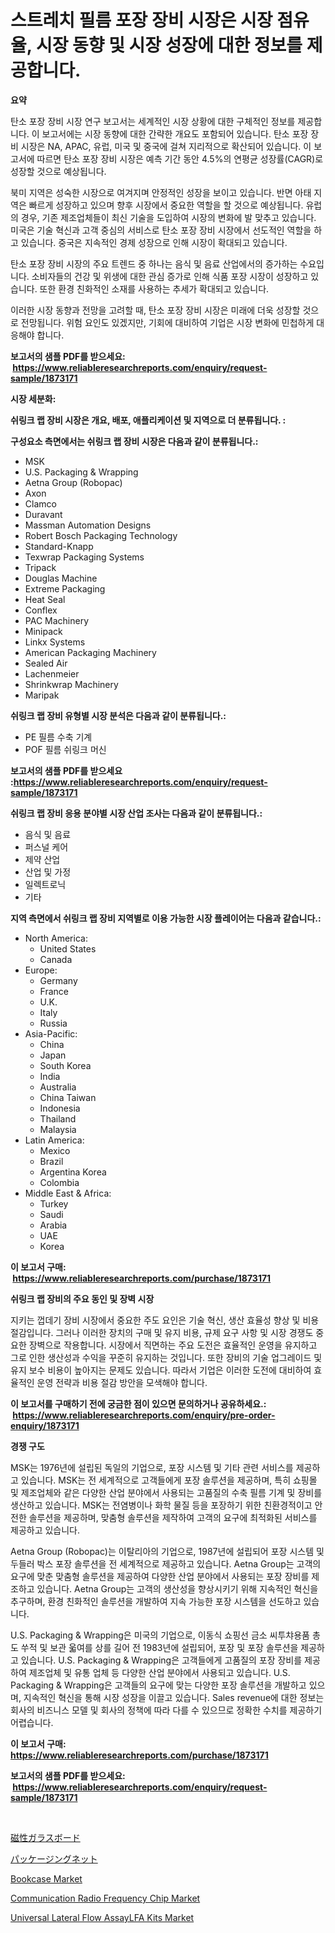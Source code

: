 <p><h1>스트레치 필름 포장 장비 시장은 시장 점유율, 시장 동향 및 시장 성장에 대한 정보를 제공합니다.</h1></p><p><strong>요약</strong></p>
<p><p>탄소 포장 장비 시장 연구 보고서는 세계적인 시장 상황에 대한 구체적인 정보를 제공합니다. 이 보고서에는 시장 동향에 대한 간략한 개요도 포함되어 있습니다. 탄소 포장 장비 시장은 NA, APAC, 유럽, 미국 및 중국에 걸쳐 지리적으로 확산되어 있습니다. 이 보고서에 따르면 탄소 포장 장비 시장은 예측 기간 동안 4.5%의 연평균 성장률(CAGR)로 성장할 것으로 예상됩니다. </p><p>북미 지역은 성숙한 시장으로 여겨지며 안정적인 성장을 보이고 있습니다. 반면 아태 지역은 빠르게 성장하고 있으며 향후 시장에서 중요한 역할을 할 것으로 예상됩니다. 유럽의 경우, 기존 제조업체들이 최신 기술을 도입하여 시장의 변화에 발 맞추고 있습니다. 미국은 기술 혁신과 고객 중심의 서비스로 탄소 포장 장비 시장에서 선도적인 역할을 하고 있습니다. 중국은 지속적인 경제 성장으로 인해 시장이 확대되고 있습니다.</p><p>탄소 포장 장비 시장의 주요 트렌드 중 하나는 음식 및 음료 산업에서의 증가하는 수요입니다. 소비자들의 건강 및 위생에 대한 관심 증가로 인해 식품 포장 시장이 성장하고 있습니다. 또한 환경 친화적인 소재를 사용하는 추세가 확대되고 있습니다.</p><p>이러한 시장 동향과 전망을 고려할 때, 탄소 포장 장비 시장은 미래에 더욱 성장할 것으로 전망됩니다. 위험 요인도 있겠지만, 기회에 대비하여 기업은 시장 변화에 민첩하게 대응해야 합니다.</p></p>
<p><strong>보고서의 샘플 PDF를 받으세요: &nbsp;<a href="https://www.reliableresearchreports.com/enquiry/request-sample/1873171">https://www.reliableresearchreports.com/enquiry/request-sample/1873171</a></strong></p>
<p><strong>시장 세분화:</strong></p>
<p><strong> 쉬링크 랩 장비 시장은 개요, 배포, 애플리케이션 및 지역으로 더 분류됩니다. :</strong></p>
<p><strong>구성요소 측면에서는 쉬링크 랩 장비 시장은 다음과 같이 분류됩니다.:</strong></p>
<p><ul><li>MSK</li><li>U.S. Packaging & Wrapping</li><li>Aetna Group (Robopac)</li><li>Axon</li><li>Clamco</li><li>Duravant</li><li>Massman Automation Designs</li><li>Robert Bosch Packaging Technology</li><li>Standard-Knapp</li><li>Texwrap Packaging Systems</li><li>Tripack</li><li>Douglas Machine</li><li>Extreme Packaging</li><li>Heat Seal</li><li>Conflex</li><li>PAC Machinery</li><li>Minipack</li><li>Linkx Systems</li><li>American Packaging Machinery</li><li>Sealed Air</li><li>Lachenmeier</li><li>Shrinkwrap Machinery</li><li>Maripak</li></ul></p>
<p><strong> 쉬링크 랩 장비 유형별 시장 분석은 다음과 같이 분류됩니다.:</strong></p>
<p><ul><li>PE 필름 수축 기계</li><li>POF 필름 쉬링크 머신</li></ul></p>
<p><strong>보고서의 샘플 PDF를 받으세요 :<a href="https://www.reliableresearchreports.com/enquiry/request-sample/1873171">https://www.reliableresearchreports.com/enquiry/request-sample/1873171</a></strong></p>
<p><strong> 쉬링크 랩 장비 응용 분야별 시장 산업 조사는 다음과 같이 분류됩니다.:</strong></p>
<p><ul><li>음식 및 음료</li><li>퍼스널 케어</li><li>제약 산업</li><li>산업 및 가정</li><li>일렉트로닉</li><li>기타</li></ul></p>
<p><strong>지역 측면에서 쉬링크 랩 장비 지역별로 이용 가능한 시장 플레이어는 다음과 같습니다.:</strong></p>
<p><ul>
    <li>
        North America:
        <ul>
            <li>United States</li>
            <li>Canada</li>
        </ul>
    </li>
    <li>
        Europe:
        <ul>
            <li>Germany</li>
            <li>France</li>
            <li>U.K.</li>
            <li>Italy</li>
            <li>Russia</li>
        </ul>
    </li>
    <li>
        Asia-Pacific:
        <ul>
            <li>China</li>
            <li>Japan</li>
            <li>South Korea</li>
            <li>India</li>
            <li>Australia</li>
            <li>China Taiwan</li>
            <li>Indonesia</li>
            <li>Thailand</li>
            <li>Malaysia</li>
        </ul>
    </li>
    <li>
        Latin America:
        <ul>
            <li>Mexico</li>
            <li>Brazil</li>
            <li>Argentina Korea</li>
            <li>Colombia</li>
        </ul>
    </li>
    <li>
        Middle East & Africa:
        <ul>
            <li>Turkey</li>
            <li>Saudi</li>
            <li>Arabia</li>
            <li>UAE</li>
            <li>Korea</li>
        </ul>
    </li>
    </ul></p>
<p><strong>이 보고서 구매: &nbsp;<a href="https://www.reliableresearchreports.com/purchase/1873171">https://www.reliableresearchreports.com/purchase/1873171</a></strong></p>
<p><strong>쉬링크 랩 장비의 주요 동인 및 장벽 시장</strong></p>
<p><p>지키는 껍데기 장비 시장에서 중요한 주도 요인은 기술 혁신, 생산 효율성 향상 및 비용 절감입니다. 그러나 이러한 장치의 구매 및 유지 비용, 규제 요구 사항 및 시장 경쟁도 중요한 장벽으로 작용합니다. 시장에서 직면하는 주요 도전은 효율적인 운영을 유지하고 그로 인한 생산성과 수익을 꾸준히 유지하는 것입니다. 또한 장비의 기술 업그레이드 및 유지 보수 비용이 높아지는 문제도 있습니다. 따라서 기업은 이러한 도전에 대비하여 효율적인 운영 전략과 비용 절감 방안을 모색해야 합니다.</p></p>
<p><strong>이 보고서를 구매하기 전에 궁금한 점이 있으면 문의하거나 공유하세요.: &nbsp;<a href="https://www.reliableresearchreports.com/enquiry/pre-order-enquiry/1873171">https://www.reliableresearchreports.com/enquiry/pre-order-enquiry/1873171</a></strong></p>
<p><strong>경쟁 구도</strong></p>
<p><p>MSK는 1976년에 설립된 독일의 기업으로, 포장 시스템 및 기타 관련 서비스를 제공하고 있습니다. MSK는 전 세계적으로 고객들에게 포장 솔루션을 제공하며, 특히 쇼핑몰 및 제조업체와 같은 다양한 산업 분야에서 사용되는 고품질의 수축 필름 기계 및 장비를 생산하고 있습니다. MSK는 전염병이나 화학 물질 등을 포장하기 위한 친환경적이고 안전한 솔루션을 제공하며, 맞춤형 솔루션을 제작하여 고객의 요구에 최적화된 서비스를 제공하고 있습니다.</p><p>Aetna Group (Robopac)는 이탈리아의 기업으로, 1987년에 설립되어 포장 시스템 및 두들러 박스 포장 솔루션을 전 세계적으로 제공하고 있습니다. Aetna Group는 고객의 요구에 맞춘 맞춤형 솔루션을 제공하여 다양한 산업 분야에서 사용되는 포장 장비를 제조하고 있습니다. Aetna Group는 고객의 생산성을 향상시키기 위해 지속적인 혁신을 추구하며, 환경 친화적인 솔루션을 개발하여 지속 가능한 포장 시스템을 선도하고 있습니다.</p><p>U.S. Packaging & Wrapping은 미국의 기업으로, 이동식 쇼핑선 금소 씨투챠용품 총도 쑤적 및 보관 욻여를 상를 길어 전 1983년에 설립되어, 포장 및 포장 솔루션을 제공하고 있습니다. U.S. Packaging & Wrapping은 고객들에게 고품질의 포장 장비를 제공하여 제조업체 및 유통 업체 등 다양한 산업 분야에서 사용되고 있습니다. U.S. Packaging & Wrapping은 고객들의 요구에 맞는 다양한 포장 솔루션을 개발하고 있으며, 지속적인 혁신을 통해 시장 성장을 이끌고 있습니다. Sales revenue에 대한 정보는 회사의 비즈니스 모델 및 회사의 정책에 따라 다를 수 있으므로 정확한 수치를 제공하기 어렵습니다.</p></p>
<p><strong>이 보고서 구매: &nbsp; <a href="https://www.reliableresearchreports.com/purchase/1873171">https://www.reliableresearchreports.com/purchase/1873171</a></strong></p>
<p><strong>보고서의 샘플 PDF를 받으세요: &nbsp;<a href="https://www.reliableresearchreports.com/enquiry/request-sample/1873171">https://www.reliableresearchreports.com/enquiry/request-sample/1873171</a></strong><strong></strong></p>
<p>&nbsp;</p>
<p><p><a href="https://github.com/cbigkbh02719/Market-Research-Report-List-1/blob/main/73221872923.md">磁性ガラスボード</a></p><p><a href="https://medium.com/@emmittkutch2023/%E5%8C%85%E8%A3%85%E3%83%8D%E3%83%83%E3%83%88%E3%81%AE%E5%B8%82%E5%A0%B4%E3%82%B7%E3%82%A7%E3%82%A2%E3%81%AE%E9%80%B2%E5%8C%96%E3%81%A8%E5%B8%82%E5%A0%B4%E6%88%90%E9%95%B7%E3%81%AE%E3%83%88%E3%83%AC%E3%83%B3%E3%83%892024%E5%B9%B4-2031%E5%B9%B4-75cd489814be">パッケージングネット</a></p><p><a href="https://github.com/provorikovar/Market-Research-Report-List-3/blob/main/bookcase-market.md">Bookcase Market</a></p><p><a href="https://issuu.com/reportprime-2/docs/communication-radio-frequency-chip-market-size-203">Communication Radio Frequency Chip Market</a></p><p><a href="https://issuu.com/reportprime-2/docs/universal-lateral-flow-assaylfa-kits-market-size-2">Universal Lateral Flow AssayLFA Kits Market</a></p></p>